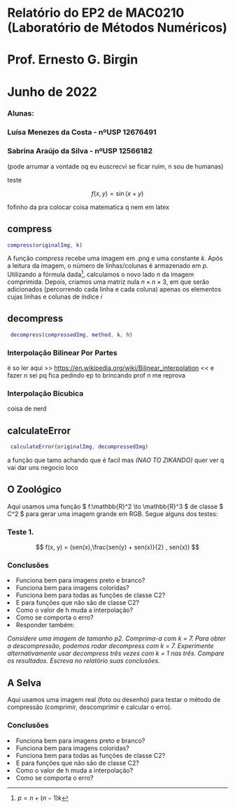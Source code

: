 # Relatório do EP2 de MAC0210 (Laboratório de Métodos Numéricos)
# Prof. Ernesto G. Birgin
# Junho de 2022

### Alunas:
### Luísa Menezes da Costa - nºUSP 12676491
### Sabrina Araújo da Silva - nºUSP 12566182

(pode arrumar a vontade oq eu euscrecvi se ficar ruim, n sou de humanas)

teste

$$
   f(x,y) = \sin(x+y)
$$

fofinho da pra colocar coisa matematica q nem em latex

## compress

~~~matlab
compress(originalImg, k)
~~~
A função *compress* recebe uma imagem em .png e uma constante $k$. Após a leitura da imagem, o número de linhas/colunas é armazenado em *p*. Utilizando a fórmula dada[^1], calculamos o novo lado $n$ da imagem comprimida. Depois, criamos uma matriz nula $n\times n\times 3$, em que serão adicionados (percorrendo cada linha e cada coluna) apenas os elementos cujas linhas e colunas de índice $i$ 

## decompress

~~~matlab
 decompress(compressedImg, method, k, h)
~~~

###  Interpolação Bilinear Por Partes

é so ler aqui >> https://en.wikipedia.org/wiki/Bilinear_interpolation << e fazer n sei pq fica pedindo ep 
to brincando prof n me reprova

###  Interpolação Bicubica

coisa de nerd

## calculateError

~~~matlab
 calculateError(originalImg, decompressedImg)
~~~

a função que tamo achando que é facil mas *(NAO TO ZIKANDO)* quer ver q vai dar uns negocio loco

## O Zoológico

Aqui usamos uma função $ f:\mathbb{R}^2 \to \mathbb{R}^3  $ de classe $ C^2 $ para gerar uma imagem grande em RGB. Segue alguns dos testes:

### Teste 1.

$$ f(x, y) = (sen(x),\frac{sen(y) + sen(x)}{2} , sen(x)) $$

### Conclusões

<li>Funciona bem para imagens preto e branco?<li\>
<li>Funciona bem para imagens coloridas?<li\>
<li>Funciona bem para todas as funções de classe C2?<li\>
<li>E para funções que não são de classe C2?<li\>
<li>Como o valor de h muda a interpolação?<li\>
<li>Como se comporta o erro?<li\>
 
<li>Responder também:<li\>
  
*Considere uma imagem de tamanho p2. Comprima-a com k = 7. Para obter a descompressão, podemos
rodar decompress com k = 7. Experimente alternativamente usar decompress três vezes com k = 1 nas
três. Compare os resultados. Escreva no relatório suas conclusões.*

## A Selva

Aqui usamos uma imagem real (foto ou desenho) para testar o método de compressão (comprimir, descomprimir e calcular o erro).

### Conclusões
  
<li>Funciona bem para imagens preto e branco?<li\>
<li>Funciona bem para imagens coloridas?<li\>
<li>Funciona bem para todas as funções de classe C2?<li\>
<li>E para funções que não são de classe C2?<li\>
<li>Como o valor de h muda a interpolação?<li\>
<li>Como se comporta o erro?<li\>

[^1]: $p=n+(n-1)k$
